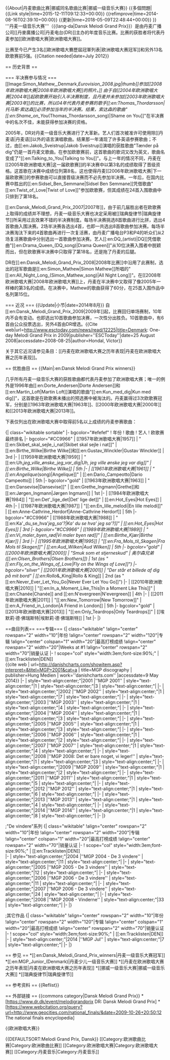 {{About|丹麦歌曲比赛|挪威同名歌曲比赛|挪威一级音乐大赛}}
{{多個問題|
{{Link style|time=2015-12-11T09:12:33+00:00}}
{{refimprove|time=2014-08-16T02:39:10+00:00}}
{{更新|time=2018-05-09T22:48:44+00:00}}
}}
'''丹麦一级音乐大赛'''（{{lang-da|Dansk Melodi Grand Prix}}）是由丹麦广播公司[[丹麥廣播公司|丹麦电台(DR)]]主办的年度音乐比赛。比赛的获胜者将代表丹麦参加[[欧洲歌唱大赛|欧洲歌唱大赛]]。

比赛至今已产生3名[[歐洲歌唱大賽歷屆冠軍列表|欧洲歌唱大赛冠军]]和另外13名欧歌赛前5强。{{Citation needed|date=July 2012}}

== 历史背景 ==

=== 半决赛参与情况 ===
[[Image:Simon_Mathew,_Denmark,_Eurovision_2008.jpg|thumb]]参加[[2008年欧洲歌唱大赛|2008年欧洲歌唱大赛]]的照片。]]
由于自[[2004年欧洲歌唱大赛|2004年]]起欧歌赛开始引入半决赛制度，且丹麦并未参加[[2003年欧洲歌唱大赛|2003年]]的比赛，所以04年代表丹麦参赛的歌手[[:en:Thomas_Thordarsson|托马斯·索达森]]必须参加当年的半决赛。结果，索达森的歌曲"[[:en:Shame_on_You_(Thomas_Thordarsson_song)|Shame on You]]"在半决赛中的名次不佳，未能获得参加决赛的资格。

2005年，DR对丹麦一级音乐大赛进行了大革新。艺人们首次被准许可使用除[[丹麦语|丹麦语]]以外的语言演唱歌曲。结果那一年涌现了许多英语参赛歌曲；不过，由[[:en:Jakob_Sveistrup|Jakob Sveistrup]]演唱的获胜歌曲"Tænder på dig"仍是一首丹麦文歌曲。在参加欧歌赛前，这首歌曲的歌词又改为英文，歌曲名变成了"[[:en:Talking_to_You|Talking to You]]"。与上一年的情况不同，丹麦在[[2005年欧洲歌唱大赛|这一届欧歌赛]]的半决赛中以第3名的成绩取得了晋级资格。这首歌在决赛中成绩位列第8名，这也使得丹麦[[2006年欧洲歌唱大赛|下一届欧歌赛]]的参赛歌曲可以直接晋级决赛而不必先参加半决赛。一年后，在国内比赛中胜出的[[:en:Sidsel_Ben_Semmane|Sidsel Ben Semmane]]凭借歌曲"[[:en:Twist_of_Love|Twist of Love]]"参加欧歌赛，但其成绩在24首入围歌曲中只排到了第18名。

[[:en:Dansk_Melodi_Grand_Prix_2007|2007年]]，由于前几届胜出者在欧歌赛上取得的成绩并不理想，丹麦一级音乐大赛也决定采用被[[瑞典旋律节|瑞典旋律节]]所采用过且效果不错的半决赛制度。每场半决赛挑选8首歌曲进行比拼，选出4首歌曲入围决赛。2场半决赛各选出4首，也即一共选出8首歌曲参加决赛。每场半决赛淘汰下来的4首歌曲再进行一次复活赛，由丹麦广播电台P3和P4的听众们从2场复活赛歌曲中分别选出一首歌曲参加决赛。艺人[[:en:DQ_(artist)|DQ]]凭借歌曲"[[:en:Drama_Queen_(DQ_song)|Drama Queen]]"从10位决赛入围者中脱颖而出，但在欧歌赛半决赛中只取得了第18名，还是拖了丹麦的后腿。

DR在[[:en:Dansk_Melodi_Grand_Prix_2008|2008年比赛]]中沿用了此赛制，选出的冠军歌曲是[[:en:Simon_Mathew|Simon Mathew]]所唱的"[[:en:All_Night_Long_(Simon_Mathew_song)|All Night Long]]"。在[[2008年欧洲歌唱大赛|2008年欧洲歌唱大赛]]上，丹麦在半决赛中又取得了像2005年一样棒的第3名的成绩。在决赛中，Mathew的歌曲获得了60分，在25首入围作品中名列第15位。

=== 近况 ===
{{Update|小节|date=2014年8月}}
自[[:en:Dansk_Melodi_Grand_Prix_2009|2009年]]起，比赛回归单场赛制，10年内不会有变动。也即选出10首歌曲参加决赛，一次性分出胜负。10首歌曲中，有6首由公众投票选出，另外4首由DR增选。<ref>{{Cite web|url=http://www.esctoday.com/news/read/12225|title=Denmark: One-day Melodi Grand Prix in 2009|publisher=''ESCToday''|date=25 August 2008|accessdate=2008-08-25|author=Hondal, Víctor}}</ref>

关于其它近况请参见条目：[[丹麦在欧洲歌唱大赛之历年表现|丹麦在欧洲歌唱大赛之历年表现]]。

== 优胜曲目 ==
{{Main|:en:Dansk Melodi Grand Prix winners}}

几乎所有丹麦一级音乐大赛的获胜歌曲都代表丹麦参加了欧洲歌唱大赛；唯一的例外是1996年由[[:en:Dorte_Andersen|Dorte Andersen]]和[[:en:Martin_Loft|Martin Loft]]演唱的歌曲"[[:en:Kun_med_dig|Kun med dig]]"，这首歌是在欧歌赛未播出的预选赛中被淘汰的。丹麦赢得过3次欧歌赛冠军，分别是[[1963年欧洲歌唱大赛|1963年]]、[[2000年欧洲歌唱大赛|2000年]]和[[2013年欧洲歌唱大赛|2013年]]。

下表仅列出在欧洲歌唱大赛中取得前5名以上成绩的丹麦参赛歌曲：

{| class="wikitable sortable"
|- bgcolor="#efefef"
! 年份
! 歌曲
! 艺人
! 欧歌赛最终排名
|- bgcolor="#CC9966"
| [[1957年欧洲歌唱大赛|1957]]
| "[[:en:Skibet_skal_sejle_i_nat|Skibet skal sejle i nat]]"
| [[:en:Birthe_Wilke|Birthe Wilke]]和[[:en:Gustav_Winckler|Gustav Winckler]]
| 3rd
|-
| [[1959年欧洲歌唱大赛|1959]]
| "[[:en:Uh,_jeg_ville_ønske_jeg_var_dig|Uh, jeg ville ønske jeg var dig]]"
| [[:en:Birthe_Wilke|Birthe Wilke]]
| 5th
|-
| [[1961年欧洲歌唱大赛|1961]]
| "[[:en:Angelique_(song)|Angelique]]"
| [[:en:Dario_Campeotto|Dario Campeotto]]
| 5th
|- bgcolor="gold"
| [[1963年欧洲歌唱大赛|1963]]
| "[[:en:Dansevise|Dansevise]]"
| [[:en:Grethe_Ingmann|Grethe]]和[[:en:Jørgen_Ingmann|Jørgen Ingmann]]
| 1st
|-
| [[1984年欧洲歌唱大赛|1984]]
| "[[:en:Det'_lige_det|Det' lige det]]"
| [[:en:Hot_Eyes|Hot Eyes]]
| 4th
|-
| [[1987年欧洲歌唱大赛|1987]]
| "[[:en:En_lille_melodi|En lille melodi]]"
| [[:en:Anne-Cathrine_Herdorf|Anne-Cathrine Herdorf]]
| 5th
|- bgcolor="#CC9966"
| [[1988年欧洲歌唱大赛|1988]]
| "[[:en:Ka'_du_se_hva'_jeg_sa'?|Ka' du se hva' jeg sa'?]]"
| [[:en:Hot_Eyes|Hot Eyes]]
| 3rd
|- bgcolor="#CC9966"
| [[1989年欧洲歌唱大赛|1989]]
| "[[:en:Vi_maler_byen_rød|Vi maler byen rød]]"
| [[:en:Birthe_Kjær|Birthe Kjær]]
| 3rd
|-
| [[1995年欧洲歌唱大赛|1995]]
| "[[:en:Fra_Mols_til_Skagen|Fra Mols til Skagen]]"
| [[:en:Aud_Wilken|Aud Wilken]]
| 5th
|- bgcolor="gold"
| [[2000年欧洲歌唱大赛|2000]]
| "Smuk som et stjerneskud"
| 奥尔森兄弟([[:en:Olsen_Brothers|Olsen Brothers]])
| 1st (as "[[:en:Fly_on_the_Wings_of_Love|Fly on the Wings of Love]]")
|- bgcolor="silver"
| [[2001年欧洲歌唱大赛|2001]]
| "Der står et billede af dig på mit bord"
| [[:en:Rollo_&_King|Rollo & King]]
| 2nd (as "[[:en:Never_Ever_Let_You_Go|Never Ever Let You Go]]")
|-
| [[2010年欧洲歌唱大赛|2010]]
| "[[:en:In_a_Moment_Like_This|In a Moment Like This]]"
| [[:en:Chanée|Chanée]] and [[:en:N'evergreen|N'evergreen]]
| 4th
|-
| [[2011年欧洲歌唱大赛|2011]]
| "[[:en:New_Tomorrow|New Tomorrow]]"
| [[:en:A_Friend_in_London|A Friend in London]]
| 5th
|- bgcolor="gold"
| [[2013年欧洲歌唱大赛|2013]]
| "[[:en:Only_Teardrops|Only Teardrops]]"
| [[埃默莉·德·佛瑞斯特|埃默莉·德·佛瑞斯特]]
| 1st 
|-
|}

==曲目列表==
===专辑===
{| class="wikitable"
!align="center" rowspan="2" width="10"|年份
!align="center" rowspan="2" width="120"|专辑
!align="center" colspan="1" width="20"|最高打榜成绩
!align="center" rowspan="2" width="20"|Weeks at #1
!align="center" rowspan="2" width="70"|销量认证
|-
! scope="col" style="width:3em;font-size:90%;" | [[:en:Tracklisten|DEN]]<br><ref name="den">{{cite web | url=http://danishcharts.com/showitem.asp?interpret=&titel=MGP+2001&cat=a | title=MGP discography | publisher=Hung Medien | work=''danishcharts.com'' |accessdate=9 May 2014}}</ref>
|-
| style="text-align:center;"|2001
|''MGP 2001''
| style="text-align:center;"|1
| style="text-align:center;"|3
| style="text-align:center;"|
|-
| style="text-align:center;"|2002
|''MGP 2002''
| style="text-align:center;"|1
| style="text-align:center;"|7
| style="text-align:center;"|
|-
| style="text-align:center;"|2003
|''MGP 2003''
| style="text-align:center;"|1
| style="text-align:center;"|4
| style="text-align:center;"|
|-
| style="text-align:center;"|2004
|''MGP 2004''
| style="text-align:center;"|1
| style="text-align:center;"|3
| style="text-align:center;"|
|-
| style="text-align:center;"|2005
|''MGP 2005''
| style="text-align:center;"|1
| style="text-align:center;"|3
| style="text-align:center;"|
|-
| style="text-align:center;"|2006
|''MGP 2006''
| style="text-align:center;"|1
| style="text-align:center;"|2
| style="text-align:center;"|
|-
| style="text-align:center;"|2007
|''MGP 2007''
| style="text-align:center;"|1
| style="text-align:center;"|4
| style="text-align:center;"|
|-
| style="text-align:center;"|2008
|''MGP 2008: Det er bare noget, vi leger!''
| style="text-align:center;"|1
| style="text-align:center;"|3
| style="text-align:center;"|
|-
| style="text-align:center;"|2009
|''MGP 2009''
| style="text-align:center;"|1
| style="text-align:center;"|2
| style="text-align:center;"|
|-
| style="text-align:center;"|2011
|''MGP 2011''
| style="text-align:center;"|1
| style="text-align:center;"|5
| style="text-align:center;"|
|-
| style="text-align:center;"|2012
|''MGP 2012''
| style="text-align:center;"|1
| style="text-align:center;"|6
| style="text-align:center;"|
|-
| style="text-align:center;"|2013
|''MGP 2013''
| style="text-align:center;"|1
| style="text-align:center;"|4
| style="text-align:center;"|
|-
| style="text-align:center;"|2014
|''MGP 2014''
| style="text-align:center;"|1
| style="text-align:center;"|8
| style="text-align:center;"|
|-
|}

;"De vindere"系列
{| class="wikitable"
!align="center" rowspan="2" width="10"|年份
!align="center" rowspan="2" width="200"|专辑
!align="center" colspan="1" width="20"|最高打榜成绩
!align="center" rowspan="2" width="70"|销量认证
|-
! scope="col" style="width:3em;font-size:90%;" | [[:en:Tracklisten|DEN]]<br><ref name="den"/>
|-
| style="text-align:center;"|2004
|''MGP 2004 - De 3 vindere''
| style="text-align:center;"|11
| style="text-align:center;"|
|-
| style="text-align:center;"|2005
|''MGP 2005 - De 3 vindere''
| style="text-align:center;"|12
| style="text-align:center;"|
|-
| style="text-align:center;"|2006
|''MGP 2006 - De 3 vindere''
| style="text-align:center;"|11
| style="text-align:center;"|
|-
| style="text-align:center;"|2007
|''MGP 2006 - De 3 vindere''
| style="text-align:center;"|24
| style="text-align:center;"|
|-
| style="text-align:center;"|2008
|''MGP 2008 - Vinderne''
| style="text-align:center;"|33
| style="text-align:center;"|
|-
|}

;其它作品
{| class="wikitable"
!align="center" rowspan="2" width="10"|年份
!align="center" rowspan="2" width="120"|专辑
!align="center" colspan="1" width="20"|最高打榜成绩
!align="center" rowspan="2" width="70"|销量认证
|-
! scope="col" style="width:3em;font-size:90%;" | [[:en:Tracklisten|DEN]]<br><ref name="den"/>
|-
| style="text-align:center;"|2014
|''MGP Jul''
| style="text-align:center;"|7
| style="text-align:center;"|
|-
|}

== 参见 ==
*[[:en:Dansk_Melodi_Grand_Prix_winners|丹麦一级音乐大赛冠军]]
*[[:en:MGP_Junior_(Denmark)|丹麦少儿一级音乐大赛]]
*[[丹麦在欧洲歌唱大赛之历年表现|丹麦在欧洲歌唱大赛之历年表现]]
*[[挪威一级音乐大赛|挪威一级音乐大赛]]
*[[瑞典旋律节|瑞典旋律节]]

== 参考资料 ==
{{Reflist}}

== 外部链接 ==
{{commons category|Dansk Melodi Grand Prix}}
*[https://www.dr.dk/event/melodigrandprix DR: Dansk Melodi Grand Prix]
*[https://www.webcitation.org/query?url=http://www.geocities.com/national_finals/&date=2009-10-26+20:50:12 The national finals encyclopedia]

{{欧洲歌唱大赛}}

{{DEFAULTSORT:Melodi Grand Prix, Dansk}}
[[Category:欧洲歌曲比赛|Category:欧洲歌曲比赛]]
[[Category:欧洲歌唱大赛|Category:欧洲歌唱大赛]]
[[Category:丹麦音乐|Category:丹麦音乐]]